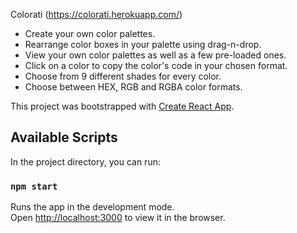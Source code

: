 Colorati (https://colorati.herokuapp.com/)

- Create your own color palettes.
- Rearrange color boxes in your palette using drag-n-drop.
- View your own color palettes as well as a few pre-loaded ones.
- Click on a color to copy the color's code in your chosen format.
- Choose from 9 different shades for every color.
- Choose between HEX, RGB and RGBA color formats.

This project was bootstrapped with [Create React App](https://github.com/facebook/create-react-app).

## Available Scripts

In the project directory, you can run:

### `npm start`

Runs the app in the development mode.<br>
Open [http://localhost:3000](http://localhost:3000) to view it in the browser.
